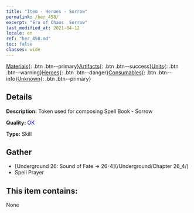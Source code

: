 ```yaml
---
title: "Item - Heroes - Sorrow"
permalink: /her_458/
excerpt: "Era of Chaos  Sorrow"
last_modified_at: 2021-04-12
locale: en
ref: "her_458.md"
toc: false
classes: wide
---
```

 [Materials](/){: .btn .btn--primary}[Artifacts](/Artifacts/){: .btn .btn--success}[Units](/Units/){: .btn .btn--warning}[Heroes](/Heroes/){: .btn .btn--danger}[Consumables](/Consumables/){: .btn .btn--info}[Unknown](/Unknown/){: .btn .btn--primary}

## Details
 **Description:** Token used for composing Spell Book - Sorrow

 **Quality:** <span style="color: #0000CD">OK</span>

 **Type:** Skill

## Gather

*    [Underground 26: Sound of Fate -> 26-4](/Underground/Chapter 26_4/) 
*    Spell Prayer 

## This item contains:

  None

